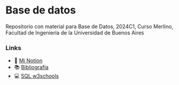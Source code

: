 # Base de datos
Repositorio con material para Base de Datos, 2024C1, Curso Merlino, Facultad de Ingeniería de la Universidad de Buenos Aires

### Links
- 📔 [Mi Notion](https://www.notion.so/sjorda/Base-de-datos-3c0440f799c04db2ab01e8532412351f?pvs=4)
- 📚 [Bibliografia](https://drive.google.com/drive/folders/1HjsDTaOocLDrCw2KqbpqqP-rtOkC9PK5?usp=sharing)
- 💻 [SQL w3schools](https://www.w3schools.com/sql/)

